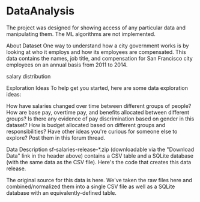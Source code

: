 # DataAnalysis

The project was designed for showing access of any particular data and manipulating them. The ML algorithms are not implemented.

About Dataset
One way to understand how a city government works is by looking at who it employs and how its employees are compensated. This data contains the names, job title, and compensation for San Francisco city employees on an annual basis from 2011 to 2014.

salary distribution

Exploration Ideas
To help get you started, here are some data exploration ideas:

How have salaries changed over time between different groups of people?
How are base pay, overtime pay, and benefits allocated between different groups?
Is there any evidence of pay discrimination based on gender in this dataset?
How is budget allocated based on different groups and responsibilities?
Have other ideas you're curious for someone else to explore? Post them in this forum thread.

Data Description
sf-salaries-release-*.zip (downloadable via the "Download Data" link in the header above) contains a CSV table and a SQLite database (with the same data as the CSV file). Here's the code that creates this data release.

The original source for this data is here. We've taken the raw files here and combined/normalized them into a single CSV file as well as a SQLite database with an equivalently-defined table.
